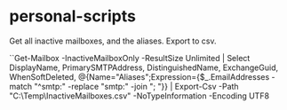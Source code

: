 # personal-scripts

Get all inactive mailboxes, and the aliases. Export to csv.

``Get-Mailbox -InactiveMailboxOnly -ResultSize Unlimited | Select DisplayName, PrimarySMTPAddress, DistinguishedName, ExchangeGuid, WhenSoftDeleted,        @{Name="Aliases";Expression={$_.EmailAddresses -match "^smtp:" -replace "smtp:" -join "; "}} | Export-Csv -Path "C:\Temp\InactiveMailboxes.csv" -NoTypeInformation -Encoding UTF8
